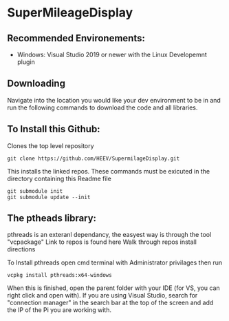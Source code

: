 # SuperMileageDisplay

## Recommended Environements:
- Windows: Visual Studio 2019 or newer with the Linux Developemnt plugin

## Downloading
Navigate into the location you would like your dev environment to be in and run the following commands to download the code and all libraries. 

## To Install this Github:
Clones the top level repository
```
git clone https://github.com/HEEV/SupermilageDisplay.git
```

This installs the linked repos. These commands must be exicuted in the directory containing this Readme file 
```
git submodule init
git submodule update --init
```

## The ptheads library:
pthreads is an exteranl dependancy, the easyest way is through the tool "vcpackage"
Link to repos is found here 
Walk through repos install directions

To Install pthreads open cmd terminal with Administrator privilages then run
```
vcpkg install pthreads:x64-windows
```
 When this is finished, open the parent folder with your IDE (for VS, you can right click and open with). If you are using Visual Studio, search for "connection manager" in 
 the search bar at the top of the screen and add the IP of the Pi you are working with.
